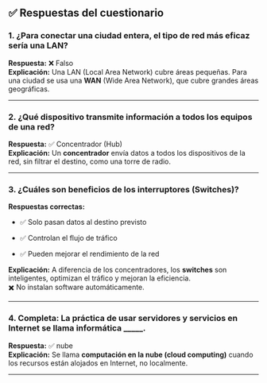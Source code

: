 
## ✅ **Respuestas del cuestionario**

### **1. ¿Para conectar una ciudad entera, el tipo de red más eficaz sería una LAN?**

**Respuesta:** ❌ Falso  
**Explicación:** Una LAN (Local Area Network) cubre áreas pequeñas. Para una ciudad se usa una **WAN** (Wide Area Network), que cubre grandes áreas geográficas.

---

### **2. ¿Qué dispositivo transmite información a todos los equipos de una red?**

**Respuesta:** ✅ Concentrador (Hub)  
**Explicación:** Un **concentrador** envía datos a todos los dispositivos de la red, sin filtrar el destino, como una torre de radio.

---

### **3. ¿Cuáles son beneficios de los interruptores (Switches)?**

**Respuestas correctas:**

- ✅ Solo pasan datos al destino previsto
    
- ✅ Controlan el flujo de tráfico
    
- ✅ Pueden mejorar el rendimiento de la red
    

**Explicación:** A diferencia de los concentradores, los **switches** son inteligentes, optimizan el tráfico y mejoran la eficiencia.  
✖️ No instalan software automáticamente.

---

### **4. Completa: La práctica de usar servidores y servicios en Internet se llama informática _____.**

**Respuesta:** ✅ nube  
**Explicación:** Se llama **computación en la nube (cloud computing)** cuando los recursos están alojados en Internet, no localmente.

---
